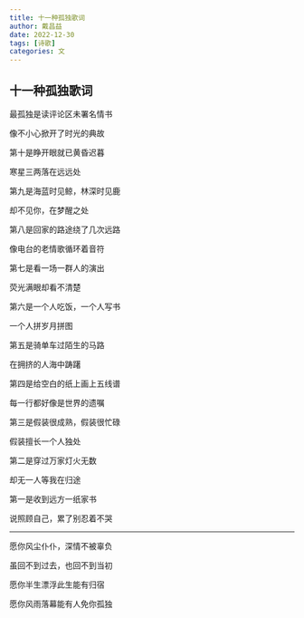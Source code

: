 ```yaml
---
title: 十一种孤独歌词
author: 戴昌益
date: 2022-12-30
tags: [诗歌]
categories: 文
---
```


## 十一种孤独歌词

最孤独是读评论区未署名情书

像不小心掀开了时光的典故

第十是睁开眼就已黄昏迟暮

寒星三两落在远远处

第九是海蓝时见鲸，林深时见鹿

却不见你，在梦醒之处

第八是回家的路途绕了几次远路

像电台的老情歌循环着音符

第七是看一场一群人的演出

荧光满眼却看不清楚

第六是一个人吃饭，一个人写书

一个人拼岁月拼图

第五是骑单车过陌生的马路

在拥挤的人海中踌躇

第四是给空白的纸上画上五线谱

每一行都好像是世界的遗嘱

第三是假装很成熟，假装很忙碌

假装擅长一个人独处

第二是穿过万家灯火无数

却无一人等我在归途

第一是收到远方一纸家书

说照顾自己，累了别忍着不哭

---

愿你风尘仆仆，深情不被辜负

虽回不到过去，也回不到当初

愿你半生漂浮此生能有归宿

愿你风雨落幕能有人免你孤独